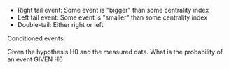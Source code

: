 * Right tail event: Some event is "bigger" than some centrality index
* Left tail event: Some event is "smaller" than some centrality index
* Double-tail: Either right or left


Conditioned events:

Given the hypothesis H0 and the measured data. What is the probability of an event GIVEN H0 